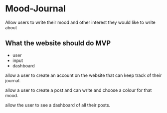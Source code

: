 # Mood-Journal
Allow users to write their mood and other interest they would like to write about

## What the website should do MVP
- user
- input
- dashboard

allow a user to create an account on the website that can keep track of their journal.

allow a user to create a post and can write and choose a colour for that mood.

allow the user to see a dashboard of all their posts.
